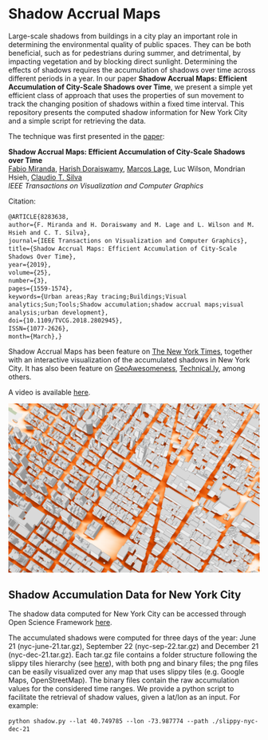 # Shadow Accrual Maps

Large-scale shadows from buildings in a city play an important role in determining the environmental quality of public spaces. They can be both beneficial, such as for pedestrians during summer, and detrimental, by impacting vegetation and by blocking direct sunlight. Determining the effects of shadows requires the accumulation of shadows over time across different periods in a year. In our paper **Shadow Accrual Maps: Efficient Accumulation of City-Scale Shadows over Time**, we present a simple yet efficient class of approach that uses the properties of sun movement to track the changing position of shadows within a fixed time interval. This repository presents the computed shadow information for New York City and a simple script for retrieving the data.

The technique was first presented in the [paper](https://vgc.poly.edu/~fmiranda/shadow-accrual-maps/tvcg-2018-shadowaccrualmaps.pdf):

**Shadow Accrual Maps: Efficient Accumulation of City-Scale Shadows over Time**   
[Fabio Miranda](https://vgc.poly.edu/~fmiranda), [Harish Doraiswamy](https://harishd.com/), [Marcos Lage](http://www2.ic.uff.br/~mlage), Luc Wilson, Mondrian Hsieh, [Claudio T. Silva](https://vgc.poly.edu/~csilva)  
*IEEE Transactions on Visualization and Computer Graphics*

Citation:
```
@ARTICLE{8283638,
author={F. Miranda and H. Doraiswamy and M. Lage and L. Wilson and M. Hsieh and C. T. Silva},
journal={IEEE Transactions on Visualization and Computer Graphics},
title={Shadow Accrual Maps: Efficient Accumulation of City-Scale Shadows Over Time},
year={2019},
volume={25},
number={3},
pages={1559-1574},
keywords={Urban areas;Ray tracing;Buildings;Visual analytics;Sun;Tools;Shadow accumulation;shadow accrual maps;visual analysis;urban development},
doi={10.1109/TVCG.2018.2802945},
ISSN={1077-2626},
month={March},}

```

Shadow Accrual Maps has been feature on [The New York Times](https://www.nytimes.com/interactive/2016/12/21/upshot/Mapping-the-Shadows-of-New-York-City.html), together with an interactive visualization of the accumulated shadows in New York City. It has also been feature on [GeoAwesomeness](http://geoawesomeness.com/amazing-map-shows-shadows-new-york-city/), [Technical.ly](https://technical.ly/brooklyn/2016/12/23/building-shadow-map-new-york-times/), among others.

A video is available [here](https://www.youtube.com/watch?v=LsZv23d1LyM).

![Shadow accrual map example](https://raw.githubusercontent.com/ViDA-NYU/shadow-accrual-maps/master/nyc-shadow.png?token=ACRuim7NEAqvjJEStnb0lqb48gFm-_J9ks5cCy20wA%3D%3D)



## Shadow Accumulation Data for New York City

The shadow data computed for New York City can be accessed through Open Science Framework [here](https://osf.io/4tqp9/). 

The accumulated shadows were computed for three days of the year: June 21 (nyc-june-21.tar.gz), September 22 (nyc-sep-22.tar.gz) and December 21 (nyc-dec-21.tar.gz). Each tar.gz file contains a folder structure following the slippy tiles hierarchy (see [here](https://wiki.openstreetmap.org/wiki/Slippy_map_tilenames)), with both png and binary files; the png files can be easily visualized over any map that uses slippy tiles (e.g. Google Maps, OpenStreetMap). The binary files contain the raw accumulation values for the considered time ranges. We provide a python script to facilitate the retrieval of shadow values, given a lat/lon as an input. For example:

```
python shadow.py --lat 40.749785 --lon -73.987774 --path ./slippy-nyc-dec-21
```
